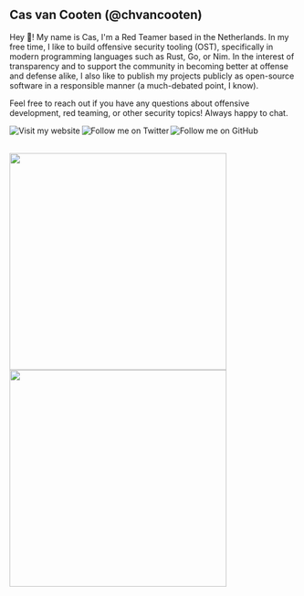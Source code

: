 ## Cas van Cooten (@chvancooten)

Hey 👋! My name is Cas, I'm a Red Teamer based in the Netherlands. In my free time, I like to build offensive security tooling (OST), specifically in modern programming languages such as Rust, Go, or Nim. In the interest of transparency and to support the community in becoming better at offense and defense alike, I also like to publish my projects publicly as open-source software in a responsible manner (a much-debated point, I know).

Feel free to reach out if you have any questions about offensive development, red teaming, or other security topics! Always happy to chat.

<a href="https://casvancooten.com"><img align="left" src="https://img.shields.io/badge/Website-green" alt="Visit my website" /></a>
<a href="https://twitter.com/intent/user?screen_name=chvancooten"><img align="left" src="https://img.shields.io/badge/Twitter-blue" alt="Follow me on Twitter" /></a>
<a href="https://github.com/chvancooten"><img align="left" src="https://img.shields.io/github/followers/chvancooten?color=lightgray&label=GitHub" alt="Follow me on GitHub"/></a>

<br /><br />

<img src="https://github-readme-stats.vercel.app/api?username=chvancooten&show_icons=true&theme=dark" width="380">
<img src="https://github-readme-stats.vercel.app/api/top-langs/?username=chvancooten&layout=compact&theme=dark" width="380">
